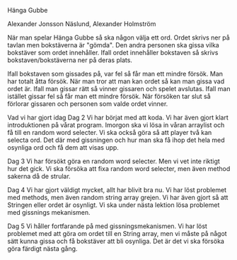 Hänga Gubbe

Alexander Jonsson Näslund, Alexander Holmström

När man spelar Hänga Gubbe så ska någon välja ett ord. Ordet skrivs ner på tavlan men bokstäverna är "gömda".
Den andra personen ska gissa vilka bokstäver som ordet innehåller. Ifall ordet innehåller bokstaven så skrivs bokstaven/bokstäverna ner på deras plats.

Ifall bokstaven som gissades på, var fel så får man ett mindre försök. Man har totalt åtta försök.
När man tror att man kan ordet så kan man gissa vad ordet är. Ifall man gissar rätt så vinner gissaren och spelet avslutas.
Ifall man istället gissar fel så får man ett mindre försök. När försöken tar slut så förlorar gissaren och personen som valde ordet vinner.

Vad vi har gjort idag
Dag 2
Vi har börjat med att koda. Vi har även gjort klart introduktionen på vårat program.
Imorgon ska vi lösa in våran arraylist och få till en random word selecter. Vi ska också göra så att player två kan selecta ord.
Det där med gissningen och hur man ska få ihop det hela med osynliga ord och få dem att visas upp. 

Dag 3
Vi har försökt göra en random word selecter. Men vi vet inte riktigt hur det gick.
Vi ska försöka att fixa random word selecter, men även method sakerna då de strular.

Dag 4 
Vi har gjort väldigt mycket, allt har blivit bra nu. Vi har löst problemet med methods, men även random string array grejen.
Vi har även gjort så att Stringen eller ordet är osynligt. Vi ska under nästa lektion lösa problemet med gissnings mekanismen. 

Dag 5 
Vi håller fortfarande på med gissningsmekanismen. Vi har löst problemet med att göra om ordet till en String array, men vi måste på något sätt kunna gissa och få bokstäver att bli osynliga. Det är det vi ska försöka göra färdigt nästa gång.